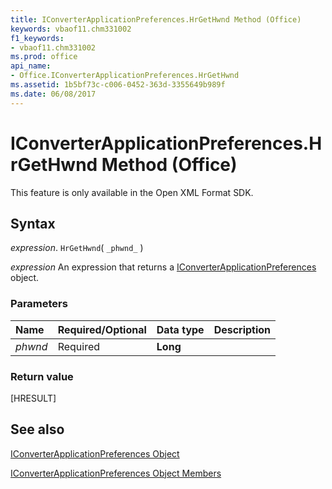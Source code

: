 ```yaml
---
title: IConverterApplicationPreferences.HrGetHwnd Method (Office)
keywords: vbaof11.chm331002
f1_keywords:
- vbaof11.chm331002
ms.prod: office
api_name:
- Office.IConverterApplicationPreferences.HrGetHwnd
ms.assetid: 1b5bf73c-c006-0452-363d-3355649b989f
ms.date: 06/08/2017
---
```



# IConverterApplicationPreferences.HrGetHwnd Method (Office)

This feature is only available in the Open XML Format SDK.


## Syntax

 _expression_. `HrGetHwnd`( `_phwnd_` )

 _expression_ An expression that returns a [IConverterApplicationPreferences](./Office.IConverterApplicationPreferences.md) object.


### Parameters



|Name|Required/Optional|Data type|Description|
|:-----|:-----|:-----|:-----|
| _phwnd_|Required|**Long**||

### Return value

[HRESULT]


## See also


[IConverterApplicationPreferences Object](Office.IConverterApplicationPreferences.md)



[IConverterApplicationPreferences Object Members](./overview/Library-Reference/iconverterapplicationpreferences-members-office.md)

